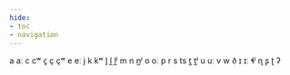 ```yaml
---
hide:
- toc
- navigation
---
```

a
aː
c
cʷ
c̟
ç
çʷ
e
eː
j
k
kʷ
l̥
l̪
l̪ʲ
m
n
n̪ʲ
o
oː
p
r
s
ts
t̪
t̪ʲ
u
uː
v
w
ð
ɪ
ɪː
ɬʲ
ɳ
ʂ
ʈ
ʔ
